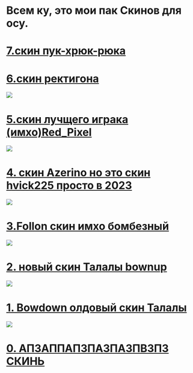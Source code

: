 # Всем ку, это мои пак Скинов для осу.

# [7.скин пук-хрюк-рюка ](https://mega.nz/file/VtYD0Y5K#_GURM60zjhx31pW9HJA2o98HxymoHetWgVac-LHn3eE)

# [6.скин ректигона ](https://mega.nz/file/UhhlQLgA#XxQZoFlNN391GpdUqKMzzywL6wC839sGREgm5MVXwfE)
![](https://cdn.discordapp.com/attachments/1231883139924758600/1231885808223387748/screenshot076.jpg?ex=66389610&is=66262110&hm=5748d011fb7219760340daaeea5156b4ab1f39614846f7b41d9954a3cd91824d&)

# [5.скин лучщего играка (имхо)Red_Pixel](https://mega.nz/file/5gJjkboI#ZBHZujL7VAC4UgR611N5c-FYo33jlDZdaL5JvcJQiw8)
![](https://cdn.discordapp.com/attachments/1231883139924758600/1231883277573554257/screenshot069.jpg?ex=663893b4&is=66261eb4&hm=bcb2fab45b765ea4a522d910e1a6433b1bd0cecf225acc2deb39ed36608a6a49&)

# [4. скин Azerino но это скин hvick225 просто в 2023](https://mega.nz/file/JxBCXKjQ#656W7TqVz8gYAxW-kU2mONOV7vC3DwDKLxjkDVCE6Xs)
![](https://media.discordapp.net/attachments/1231883139924758600/1231883771364773950/screenshot071.jpg?ex=662770aa&is=66261f2a&hm=43a319901233d3e9cf0a584467e890e070b7f366f62b6d7a7891f306f59e3093&=&format=webp&width=837&height=471)

# [3.Follon скин имхо бомбезный](https://mega.nz/file/1spGSDCL#CocMmT1Y9XgR1Lp7gufbHXocrW6-7Sbt5XyMGNiyBTQ)
![](https://media.discordapp.net/attachments/1231883139924758600/1231884154916962304/screenshot072.jpg?ex=66389485&is=66261f85&hm=43a9aaf764fb8dcb0dc5c5ce7561a629dca9f07e2718953ef4f10fb030f4d70f&=&format=webp&width=837&height=471)

# [2. новый скин Талалы bownup](https://mega.nz/file/5hogyZgK#owRtw_2WZSQ_OHTjkiH8E5nTAGf846P9BZ5EnVuhiOo)
![](https://cdn.discordapp.com/attachments/1231883139924758600/1231884737199472682/screenshot074.jpg?ex=66389510&is=66262010&hm=231cf43f47543dd6e66d5f08105332a1c56a71e4b671a2c8b7472ddbd834b4f0&)

# [1. Bowdown олдовый скин Талалы](https://mega.nz/file/494BmThD#Fpx-XCwxZebOMyG5pt0r7_S082X9bHKBlidujO0HQ6w)
![](https://media.discordapp.net/attachments/1231883139924758600/1231885144953192448/screenshot075.jpg?ex=66389571&is=66262071&hm=f51f3324d5a57c45a7d9f4b0d53c2bbbb5affbd78a32de1423f09cbecd20a462&=&format=webp&width=837&height=471)

# [0. АПЗАППАПЗПАЗПАЗПВЗПЗ СКИНЬ ](https://mega.nz/file/o0BWTTTY#S3HuPaPKAkvqw1rAsAPkgyX_TPPw81gy85lRPCIlybY)
